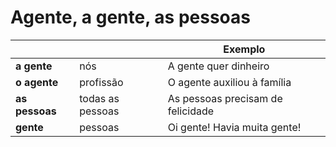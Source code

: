 # Agente, a gente, as pessoas

||| Exemplo |
| -- | -- | -- |
| **a gente**    | nós              | A gente quer dinheiro |
| **o agente**   | profissão        | O agente auxiliou à família |
| **as pessoas** | todas as pessoas | As pessoas precisam de felicidade |
| **gente**      | pessoas          | Oi gente! Havia muita gente! |
